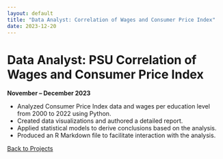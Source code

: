 ```yaml
---
layout: default
title: "Data Analyst: Correlation of Wages and Consumer Price Index"
date: 2023-12-20
---
```


# Data Analyst: PSU Correlation of Wages and Consumer Price Index

**November – December 2023**

- Analyzed Consumer Price Index data and wages per education level from 2000 to 2022 using Python.
- Created data visualizations and authored a detailed report.
- Applied statistical models to derive conclusions based on the analysis.
- Produced an R Markdown file to facilitate interaction with the analysis.

[Back to Projects](../projects.md)

